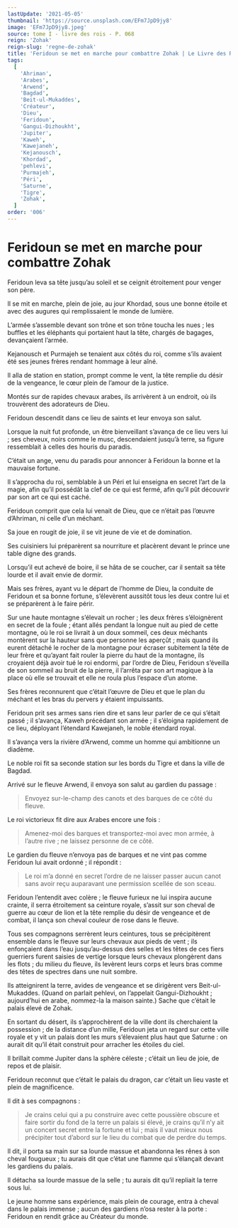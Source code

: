 ```yaml
---
lastUpdate: '2021-05-05'
thumbnail: 'https://source.unsplash.com/EFm7JpD9jy8'
image: 'EFm7JpD9jy8.jpeg'
source: tome I - livre des rois - P. 068
reign: 'Zohak'
reign-slug: 'regne-de-zohak'
title: 'Feridoun se met en marche pour combattre Zohak | Le Livre des Rois | Shâhnâmeh'
tags:
  [
    'Ahriman',
    'Arabes',
    'Arwend',
    'Bagdad',
    'Beit-ul-Mukaddes',
    'Créateur',
    'Dieu',
    'Feridoun',
    'Gangui-Dizhoukht',
    'Jupiter',
    'Kaweh',
    'Kawejaneh',
    'Kejanousch',
    'Khordad',
    'pehlevi',
    'Purmajeh',
    'Péri',
    'Saturne',
    'Tigre',
    'Zohak',
  ]
order: '006'
---
```


# Feridoun se met en marche pour combattre Zohak

Feridoun leva sa tête jusqu’au soleil et se ceignit étroitement pour venger son père.

Il se mit en marche, plein de joie, au jour Khordad, sous une bonne étoile et avec des augures qui remplissaient le monde de lumière.

L’armée s’assemble devant son trône et son trône toucha les nues ; les buffles et les éléphants qui portaient haut la tête, chargés de bagages, devançaient l’armée.

Kejanousch et Purmajeh se tenaient aux côtés du roi, comme s’ils avaient été ses jeunes frères rendant hommage à leur aîné.

Il alla de station en station, prompt comme le vent, la tête remplie du désir de la vengeance, le cœur plein de l’amour de la justice.

Montés sur de rapides chevaux arabes, ils arrivèrent à un endroit, où ils trouvèrent des adorateurs de Dieu.

Feridoun descendit dans ce lieu de saints et leur envoya son salut.

Lorsque la nuit fut profonde, un être bienveillant s’avança de ce lieu vers lui ; ses cheveux, noirs comme le musc, descendaient jusqu’à terre, sa figure ressemblait à celles des houris du paradis.

C’était un ange, venu du paradis pour annoncer à Feridoun la bonne et la mauvaise fortune.

Il s’approcha du roi, semblable à un Péri et lui enseigna en secret l’art de la magie, afin qu’il possédât la clef de ce qui est fermé, afin qu’il pût découvrir par son art ce qui est caché.

Feridoun comprit que cela lui venait de Dieu, que ce n’était pas l’œuvre d’Ahriman, ni celle d’un méchant.

Sa joue en rougit de joie, il se vit jeune de vie et de domination.

Ses cuisiniers lui préparèrent sa nourriture et placèrent devant le prince une table digne des grands.

Lorsqu’il eut achevé de boire, il se hâta de se coucher, car il sentait sa tête lourde et il avait envie de dormir.

Mais ses frères, ayant vu le départ de l’homme de Dieu, la conduite de Feridoun et sa bonne fortune, s’élevèrent aussitôt tous les deux contre lui et se préparèrent à le faire périr.

Sur une haute montagne s’élevait un rocher ; les deux frères s’éloignèrent en secret de la foule ; étant allés pendant la longue nuit au pied de cette montagne, où le roi se livrait à un doux sommeil, ces deux méchants montèrent sur la hauteur sans que personne les aperçût ; mais quand ils eurent détaché le rocher de la montagne pour écraser subitement la tête de leur frère et qu’ayant fait rouler la pierre du haut de la montagne, ils croyaient déjà avoir tué le roi endormi, par l’ordre de Dieu, Feridoun s’éveilla de son sommeil au bruit de la pierre, il l’arrêta par son art magique à la place où elle se trouvait et elle ne roula plus l’espace d’un atome.

Ses frères reconnurent que c’était l’œuvre de Dieu et que le plan du méchant et les bras du pervers y étaient impuissants.

Feridoun prit ses armes sans rien dire et sans leur parler de ce qui s’était passé ; il s’avança, Kaweh précédant son armée ; il s’éloigna rapidement de ce lieu, déployant l’étendard Kawejaneh, le noble étendard royal.

Il s’avança vers la rivière d’Arwend, comme un homme qui ambitionne un diadème.

Le noble roi fit sa seconde station sur les bords du Tigre et dans la ville de Bagdad.

Arrivé sur le fleuve Arwend, il envoya son salut au gardien du passage :

> Envoyez sur-le-champ des canots et des barques de ce côté du fleuve.

Le roi victorieux fit dire aux Arabes encore une fois :

> Amenez-moi des barques et transportez-moi avec mon armée, à l’autre rive ; ne laissez personne de ce côté.

Le gardien du fleuve n’envoya pas de barques et ne vint pas comme Feridoun lui avait ordonné ; il répondit :

> Le roi m’a donné en secret l’ordre de ne laisser passer aucun canot sans avoir reçu auparavant une permission scellée de son sceau.

Feridoun l’entendit avec colère ; le fleuve furieux ne lui inspira aucune crainte, il serra étroitement sa ceinture royale, s’assit sur son cheval de guerre au cœur de lion et la tête remplie du désir de vengeance et de combat, il lança son cheval couleur de rose dans le fleuve.

Tous ses compagnons serrèrent leurs ceintures, tous se précipitèrent ensemble dans le fleuve sur leurs chevaux aux pieds de vent ; ils enfonçaient dans l’eau jusqu’au-dessus des selles et les têtes de ces fiers guerriers furent saisies de vertige lorsque leurs chevaux plongèrent dans les flots ; du milieu du fleuve, ils levèrent leurs corps et leurs bras comme des têtes de spectres dans une nuit sombre.

Ils atteignirent la terre, avides de vengeance et se dirigèrent vers Beit-ul-Mukaddes. (Quand on parlait pehlevi, on l’appelait Gangui-Dizhoukht ; aujourd’hui en arabe, nommez-la la maison sainte.) Sache que c’était le palais élevé de Zohak.

En sortant du désert, ils s’approchèrent de la ville dont ils cherchaient la possession ; de la distance d’un mille, Feridoun jeta un regard sur cette ville royale et y vit un palais dont les murs s’élevaient plus haut que Saturne : on aurait dit qu’il était construit pour arracher les étoiles du ciel.

Il brillait comme Jupiter dans la sphère céleste ; c’était un lieu de joie, de repos et de plaisir.

Feridoun reconnut que c’était le palais du dragon, car c’était un lieu vaste et plein de magnificence.

Il dit à ses compagnons :

> Je crains celui qui a pu construire avec cette poussière obscure et faire sortir du fond de la terre un palais si élevé, je crains qu’il n’y ait un concert secret entre la fortune et lui ; mais il vaut mieux nous précipiter tout d’abord sur le lieu du combat que de perdre du temps.

Il dit, il porta sa main sur sa lourde massue et abandonna les rênes à son cheval fougueux ; tu aurais dit que c’état une flamme qui s’élançait devant les gardiens du palais.

Il détacha sa lourde massue de la selle ; tu aurais dit qu’il repliait la terre sous lui.

Le jeune homme sans expérience, mais plein de courage, entra à cheval dans le palais immense ; aucun des gardiens n’osa rester à la porte : Feridoun en rendit grâce au Créateur du monde.
